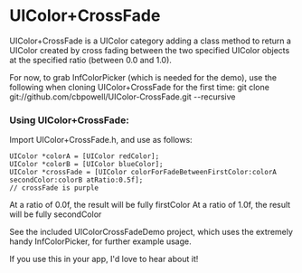 UIColor+CrossFade
=================

UIColor+CrossFade is a UIColor category adding a class method to return a UIColor created by cross fading between the two specified UIColor objects at the specified ratio (between 0.0 and 1.0).

For now, to grab InfColorPicker (which is needed for the demo), use the following when cloning UIColor+CrossFade for the first time:
    git clone git://github.com/cbpowell/UIColor-CrossFade.git --recursive

### Using UIColor+CrossFade:

Import UIColor+CrossFade.h, and use as follows:

    UIColor *colorA = [UIColor redColor];
    UIColor *colorB = [UIColor blueColor];
    UIColor *crossFade = [UIColor colorForFadeBetweenFirstColor:colorA secondColor:colorB atRatio:0.5f];
    // crossFade is purple

At a ratio of 0.0f, the result will be fully firstColor
At a ratio of 1.0f, the result will be fully secondColor

See the included UIColorCrossFadeDemo project, which uses the extremely handy InfColorPicker, for further example usage.

If you use this in your app, I'd love to hear about it!
